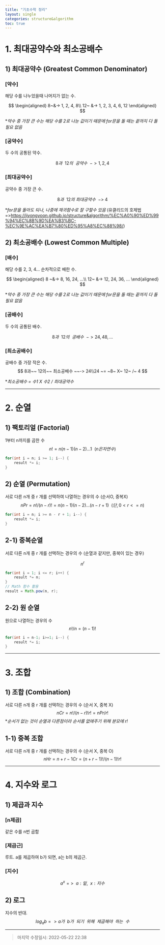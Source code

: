 ```yaml
---
title: "기초수학 정리"
layout: single
categories: structure&algorithm
toc: true
---
```


# 1. 최대공약수와 최소공배수

## 1) 최대공약수 (Greatest Common Denominator)



### [약수]

해당 수를 나누었을때 나머지가 없는 수.


$$
\begin{aligned}
8~&-> 1, 2, 4, 8\\
12~ &-> 1, 2, 3, 4, 6, 12
\end{aligned}
$$


**약수 중 가장 큰 수는 해당 수를 2로 나눈 값이기 때문에 for문을 돌 때는 끝까지 다 돌 필요 없음*



### [공약수]

두 수의 공통된 약수.


$$
8과~~12의~~공약수~~-> 1, 2, 4
$$


### [최대공약수]

공약수 중 가장 큰 수.


$$
8과~~12의~최대공약수~~->~ 4
$$


**for문을 돌아도 되나, 나중에 재귀함수로 잘 구할수 있음*
(유클리드의 호제법=>https://jiyongyoon.github.io/structure&algorithm/%EC%A0%90%ED%99%94%EC%8B%9D%EA%B3%BC-%EC%9E%AC%EA%B7%80%ED%95%A8%EC%88%98/)



## 2) 최소공배수 (Lowest Common Multiple)



### [배수]

해당 수를 2, 3, 4... 순차적으로 배한 수.


$$
\begin{aligned}
8 ~&-> 8, 16, 24, ...\\
12~ &-> 12, 24, 36, ...
\end{aligned}
$$


**약수 중 가장 큰 수는 해당 수를 2로 나눈 값이기 때문에 for문을 돌 때는 끝까지 다 돌 필요 없음*



### [공배수]

두 수의 공통된 배수.

$$
8과~~ 12의~~ 공배수 ~~-> 24, 48, ...
$$


### [최소공배수]

공배수 중 가장 작은 수.
$$
8과~~ 12의~~ 최소공배수 ~~-> 24\\24 ~= ~8~ X~ 12~ /~ 4
$$


**최소공배수 = 수1 X 수2 / 최대공약수*

------

# 2. 순열



## 1) 팩토리얼 (Factorial)

1부터 n까지를 곱한 수
$$
n! = n(n-1)(n-2)...1~~(n은 자연수)
$$

```java
for(int i = n; i >= 1; i--) {
	result *= i;
}
```



## 2) 순열 (Permutation)

서로 다른 n개 중 r 개를 선택하여 나열하는 경우의 수 (순서O, 중복X)
$$
nPr = n! / (n-r)! = n(n-1)(n-2)...(n-r+1)
~~(단, 0<r<=n)
$$

```java
for(int i = n; i >= n - r + 1; i--) {
    result *= i;
}
```



## 2-1) 중복순열

서로 다른 n개 중 r 개를 선택하는 경우의 수 (순열과 같지만, 중복이 있는 경우)

$$
n^r
$$

```java
for(int i = 1; i <= r; i++) {
	result *= n;
}
// Math 함수 활용
result = Math.pow(n, r);
```



## 2-2) 원 순열

원으로 나열하는 경우의 수
$$
n! / n = (n-1)!
$$

```java
for(int i = n-1; i>=1; i--) {
    result *= i;
}
```

------



# 3. 조합



## 1) 조합 (Combination)

서로 다른 n개 중 r 개를 선택하는 경우의 수 (순서 X, 중복 X)
$$
nCr = n! / (n-r)! r! = nPr/r!
$$
**순서가 없는 것이 순열과 다른점이라 순서를 없애주기 위해 분모에 r!*

## 1-1) 중복 조합

서로 다른 n개 중 r 개를 선택하는 경우의 수 (순서 X, 중복 O)
$$
nHr = n+r-1Cr = (n+r-1)!/(n-1)!r!
$$

------



# 4. 지수와 로그

## 1) 제곱과 지수

### [n제곱]

같은 수를 n번 곱함

### [제곱근]

루트. a를 제곱하여 b가 되면, a는 b의 제곱근.

### [지수]

$$
a^x =>~ ~a: 밑,~~ x: 지수
$$



## 2) 로그

지수의 반대.
$$
log_{a}b => a가~~b가~~되기~~위해~~제곱해야~~하는~~수
$$


---

> 마지막 수정일시: 2022-05-22 22:38

